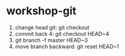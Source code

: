 # workshop-git

1. change head git: git checkout
2. commit back 4: git checkout HEAD~4 
3. git branch -f master HEAD~3
4. move branch backward: git reset HEAD~1
